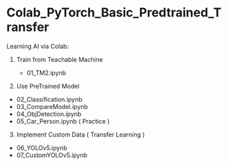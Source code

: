 # Colab_PyTorch_Basic_Predtrained_Transfer

Learning AI via Colab:

1. Train from Teachable Machine
   * 01_TM2.ipynb
  
2. Use PreTrained Model
  * 02_Classification.ipynb
  * 03_CompareModel.ipynb
  * 04_ObjDetection.ipynb
  * 05_Car_Person.ipynb ( Practice )
  
3. Implement Custom Data ( Transfer Learning )
  * 06_YOLOv5.ipynb
  * 07_CustomYOLOv5.ipynb

